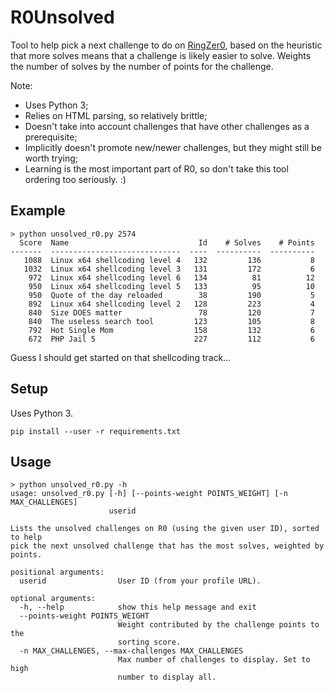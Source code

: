 # R0Unsolved
Tool to help pick a next challenge to do on
[RingZer0](https://ringzer0ctf.com/challenges), based on the heuristic that more
solves means that a challenge is likely easier to solve. Weights the number of
solves by the number of points for the challenge.

Note:
- Uses Python 3;
- Relies on HTML parsing, so relatively brittle;
- Doesn't take into account challenges that have other challenges as a prerequisite;
- Implicitly doesn't promote new/newer challenges, but they might still be worth trying;
- Learning is the most important part of R0, so don't take this tool ordering too seriously. :)

## Example
```
> python unsolved_r0.py 2574
  Score  Name                             Id    # Solves    # Points
-------  -----------------------------  ----  ----------  ----------
   1088  Linux x64 shellcoding level 4   132         136           8
   1032  Linux x64 shellcoding level 3   131         172           6
    972  Linux x64 shellcoding level 6   134          81          12
    950  Linux x64 shellcoding level 5   133          95          10
    950  Quote of the day reloaded        38         190           5
    892  Linux x64 shellcoding level 2   128         223           4
    840  Size DOES matter                 78         120           7
    840  The useless search tool         123         105           8
    792  Hot Single Mom                  158         132           6
    672  PHP Jail 5                      227         112           6
```

Guess I should get started on that shellcoding track...

## Setup
Uses Python 3.
```
pip install --user -r requirements.txt
```

## Usage
```
> python unsolved_r0.py -h
usage: unsolved_r0.py [-h] [--points-weight POINTS_WEIGHT] [-n MAX_CHALLENGES]
                      userid

Lists the unsolved challenges on R0 (using the given user ID), sorted to help
pick the next unsolved challenge that has the most solves, weighted by points.

positional arguments:
  userid                User ID (from your profile URL).

optional arguments:
  -h, --help            show this help message and exit
  --points-weight POINTS_WEIGHT
                        Weight contributed by the challenge points to the
                        sorting score.
  -n MAX_CHALLENGES, --max-challenges MAX_CHALLENGES
                        Max number of challenges to display. Set to high
                        number to display all.
```
